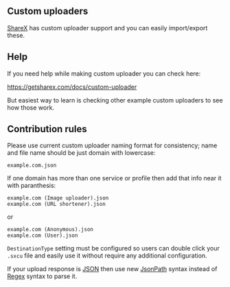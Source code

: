 ## Custom uploaders

[ShareX](https://github.com/ShareX/ShareX) has custom uploader support and you can easily import/export these.

## Help

If you need help while making custom uploader you can check here:

https://getsharex.com/docs/custom-uploader

But easiest way to learn is checking other example custom uploaders to see how those work.

## Contribution rules

Please use current custom uploader naming format for consistency; name and file name should be just domain with lowercase:

```
example.com.json
```

If one domain has more than one service or profile then add that info near it with paranthesis:

```
example.com (Image uploader).json
example.com (URL shortener).json
```

or

```
example.com (Anonymous).json
example.com (User).json
```

`DestinationType` setting must be configured so users can double click your `.sxcu` file and easily use it without require any additional configuration.

If your upload response is [JSON](https://en.wikipedia.org/wiki/JSON) then use new [JsonPath](http://goessner.net/articles/JsonPath/) syntax instead of [Regex](https://en.wikipedia.org/wiki/Regular_expression) syntax to parse it.
